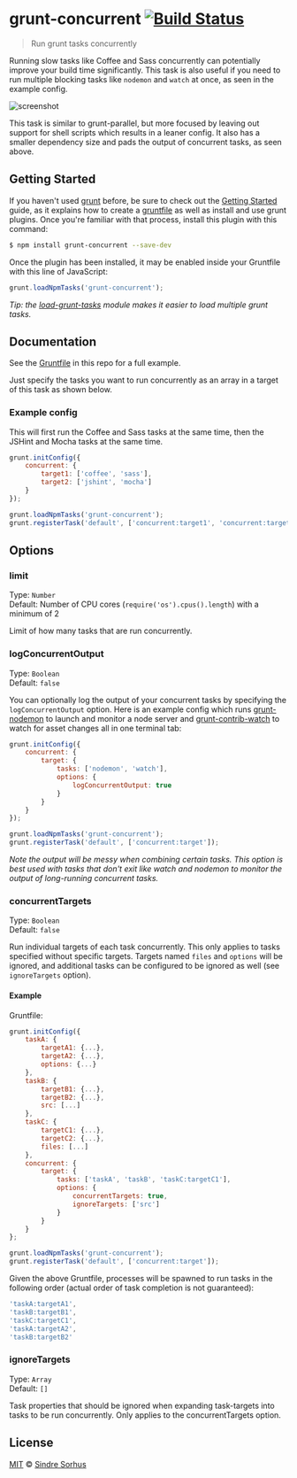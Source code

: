 # grunt-concurrent [![Build Status](https://travis-ci.org/sindresorhus/grunt-concurrent.svg?branch=master)](https://travis-ci.org/sindresorhus/grunt-concurrent)

> Run grunt tasks concurrently

Running slow tasks like Coffee and Sass concurrently can potentially improve your build time significantly. This task is also useful if you need to run multiple blocking tasks like `nodemon` and `watch` at once, as seen in the example config.

![screenshot](screenshot.png)

This task is similar to grunt-parallel, but more focused by leaving out support for shell scripts which results in a leaner config. It also has a smaller dependency size and pads the output of concurrent tasks, as seen above.


## Getting Started

If you haven't used [grunt][] before, be sure to check out the [Getting Started][] guide, as it explains how to create a [gruntfile][Getting Started] as well as install and use grunt plugins. Once you're familiar with that process, install this plugin with this command:

```bash
$ npm install grunt-concurrent --save-dev
```

Once the plugin has been installed, it may be enabled inside your Gruntfile with this line of JavaScript:

```js
grunt.loadNpmTasks('grunt-concurrent');
```

*Tip: the [load-grunt-tasks](https://github.com/sindresorhus/load-grunt-tasks) module makes it easier to load multiple grunt tasks.*


[grunt]: http://gruntjs.com
[Getting Started]: https://github.com/gruntjs/grunt/wiki/Getting-started


## Documentation

See the [Gruntfile](Gruntfile.js) in this repo for a full example.

Just specify the tasks you want to run concurrently as an array in a target of this task as shown below.


### Example config

This will first run the Coffee and Sass tasks at the same time, then the JSHint and Mocha tasks at the same time.

```js
grunt.initConfig({
	concurrent: {
		target1: ['coffee', 'sass'],
		target2: ['jshint', 'mocha']
	}
});

grunt.loadNpmTasks('grunt-concurrent');
grunt.registerTask('default', ['concurrent:target1', 'concurrent:target2']);
```


## Options

### limit

Type: `Number`  
Default: Number of CPU cores (`require('os').cpus().length`) with a minimum of 2

Limit of how many tasks that are run concurrently.

### logConcurrentOutput

Type: `Boolean`  
Default: `false`

You can optionally log the output of your concurrent tasks by specifying the `logConcurrentOutput` option. Here is an example config which runs [grunt-nodemon](https://github.com/ChrisWren/grunt-nodemon) to launch and monitor a node server and [grunt-contrib-watch](https://github.com/gruntjs/grunt-contrib-watch) to watch for asset changes all in one terminal tab:

```js
grunt.initConfig({
	concurrent: {
		target: {
			tasks: ['nodemon', 'watch'],
			options: {
				logConcurrentOutput: true
			}
		}
	}
});

grunt.loadNpmTasks('grunt-concurrent');
grunt.registerTask('default', ['concurrent:target']);
```

*Note the output will be messy when combining certain tasks. This option is best used with tasks that don't exit like watch and nodemon to monitor the output of long-running concurrent tasks.*

### concurrentTargets 

Type: `Boolean`    
Default: `false`

Run individual targets of each task concurrently. This only applies to tasks specified without specific targets. Targets named `files` and `options` will be ignored, and additional tasks can be configured to be ignored as well (see `ignoreTargets` option).

#### Example

Gruntfile:
```js
grunt.initConfig({
    taskA: {
        targetA1: {...},
        targetA2: {...},
        options: {...}
    },
    taskB: {
        targetB1: {...},
        targetB2: {...},
        src: [...]
    },
    taskC: {
        targetC1: {...},
        targetC2: {...},
        files: [...]
    },
    concurrent: {
        target: {
            tasks: ['taskA', 'taskB', 'taskC:targetC1'],
            options: {
                concurrentTargets: true,
                ignoreTargets: ['src']
            }
        }
    }
};

grunt.loadNpmTasks('grunt-concurrent');
grunt.registerTask('default', ['concurrent:target']);
```

Given the above Gruntfile, processes will be spawned to run tasks in the following order (actual order of task completion is not guaranteed):
```js
'taskA:targetA1',
'taskB:targetB1',
'taskC:targetC1',
'taskA:targetA2',
'taskB:targetB2'
```

### ignoreTargets

Type: `Array`    
Default: `[]`

Task properties that should be ignored when expanding task-targets into tasks to be run concurrently. Only applies to the concurrentTargets option.

## License

[MIT](http://opensource.org/licenses/MIT) © [Sindre Sorhus](http://sindresorhus.com)
